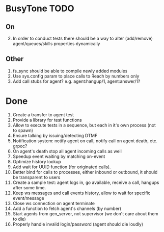 BusyTone TODO
=============

## On

2. In order to conduct tests there should be a way to alter (add/remove) agent/queues/skills properties dynamically

## Other

1. fs_sync should be able to compile newly added modules
2. Use sys.config param to place calls to Reach by numbers only
3. Add call stubs for agent? e.g. agent:hangup/1, agent:answer/1?

Done
====

1. Create a transfer to agent test
3. Provide a library for test functions
1. Allow to execute tests in a sequence, but each in it's own process (not to spawn)
3. Ensure talking by issuing/detecting DTMF
1. Notification system: notify agent on call, notify call on agent death, etc. grpoc?
2. On agent's death stop all agent incoming calls as well
2. Speedup event waiting by matching on-event
3. Optimize history lookup
4. Add wait for UUID function (for originated calls).
1. Better bind for calls to processes, either inbound or outbound, it should be transparent to users
1. Create a sample test: agent logs in, go available, receive a call, hangups after some time.
1. Keep ws messages and call events history, allow to wait for specific event/message
1. Close ws connection on agent terminate
3. Add a function to fetch agent's channels (by number)
1. Start agents from gen_server, not supervisor (we don't care about them to die)
4. Properly handle invalid login/password (agent should die loudly)
